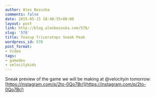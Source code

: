 ```yaml
---
author: Alex Bezuska
comments: false
date: 2015-05-15 18:48:55+00:00
layout: post
link: http://blog.alexbezuska.com/578/
slug: '578'
title: Teacup Triceratops Sneak Peak
wordpress_id: 578
post_format:
- Video
tags:
- gamedev
- velocitykids
---
```



Sneak preview of the game we will be making at @velocityin tomorrow:
[https://instagram.com/p/2to-0Qo7Br/](https://instagram.com/p/2to-0Qo7Br/)
